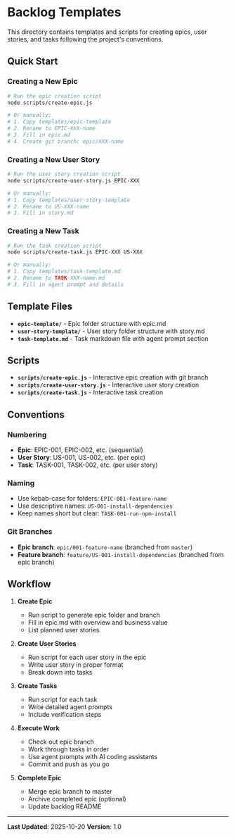 # Backlog Templates

This directory contains templates and scripts for creating epics, user stories, and tasks following the project's conventions.

## Quick Start

### Creating a New Epic

```bash
# Run the epic creation script
node scripts/create-epic.js

# Or manually:
# 1. Copy templates/epic-template
# 2. Rename to EPIC-XXX-name
# 3. Fill in epic.md
# 4. Create git branch: epic/XXX-name
```

### Creating a New User Story

```bash
# Run the user story creation script
node scripts/create-user-story.js EPIC-XXX

# Or manually:
# 1. Copy templates/user-story-template
# 2. Rename to US-XXX-name
# 3. Fill in story.md
```

### Creating a New Task

```bash
# Run the task creation script
node scripts/create-task.js EPIC-XXX US-XXX

# Or manually:
# 1. Copy templates/task-template.md
# 2. Rename to TASK-XXX-name.md
# 3. Fill in agent prompt and details
```

## Template Files

- **`epic-template/`** - Epic folder structure with epic.md
- **`user-story-template/`** - User story folder structure with story.md
- **`task-template.md`** - Task markdown file with agent prompt section

## Scripts

- **`scripts/create-epic.js`** - Interactive epic creation with git branch
- **`scripts/create-user-story.js`** - Interactive user story creation
- **`scripts/create-task.js`** - Interactive task creation

## Conventions

### Numbering

- **Epic**: EPIC-001, EPIC-002, etc. (sequential)
- **User Story**: US-001, US-002, etc. (per epic)
- **Task**: TASK-001, TASK-002, etc. (per user story)

### Naming

- Use kebab-case for folders: `EPIC-001-feature-name`
- Use descriptive names: `US-001-install-dependencies`
- Keep names short but clear: `TASK-001-run-npm-install`

### Git Branches

- **Epic branch**: `epic/001-feature-name` (branched from `master`)
- **Feature branch**: `feature/US-001-install-dependencies` (branched from epic branch)

## Workflow

1. **Create Epic**
   - Run script to generate epic folder and branch
   - Fill in epic.md with overview and business value
   - List planned user stories

2. **Create User Stories**
   - Run script for each user story in the epic
   - Write user story in proper format
   - Break down into tasks

3. **Create Tasks**
   - Run script for each task
   - Write detailed agent prompts
   - Include verification steps

4. **Execute Work**
   - Check out epic branch
   - Work through tasks in order
   - Use agent prompts with AI coding assistants
   - Commit and push as you go

5. **Complete Epic**
   - Merge epic branch to master
   - Archive completed epic (optional)
   - Update backlog README

---

**Last Updated**: 2025-10-20
**Version**: 1.0
